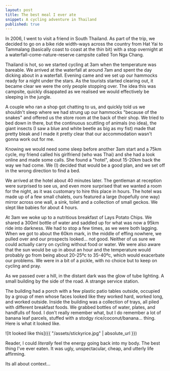 ```yaml
---
layout: post
title: The best meal I ever ate
snippet: A cycling adventure in Thailand
published: true
---
```


In 2006, I went to visit a friend in South Thailand. As part of the trip, we
decided to go on a bike ride width-ways across the country from Hat Yai to
Tammalang (basically coast to coast at the thin bit) with a stop overnight at a
waterfall-come-nature-reserve campsite called Ton Nga Chang.

Thailand is hot, so we started cycling at 3am when the temperature was bareable.
We arrived at the waterfall at around 7am and spent the day dicking about in a
waterfall. Evening came and we set up our hammocks ready for a night under the
stars. As the tourists started clearing out, it became clear we were the only
people stopping over. The idea this was campsite, quickly disappated as we
realised we would effectively be sleeping in the jungle.

A couple who ran a shop got chatting to us, and quickly told us we shouldn't
sleep where we had strung up our hammocks "because of the snakes" and offered us
the store room at the back of their shop. We tried to bed down in there, but the
continuous scuttling of animals (no idea), the giant insects (I saw a blue and
white beetle as big as my fist) made that pretty bleak and I made it pretty
clear that our accommodation wasn't gonna work out for me.

Knowing we would need some sleep before another 3am start and a 75km cycle, my
friend called his girlfriend (who was Thai) and she had a look online and made
some calls. She found a "hotel", about 15-20km back the way we had come. We (I)
decided that would be a good plan, and we set off in the wrong direction to find
a bed.

We arrived at the hotel about 40 minutes later. The gentleman at reception were
surprised to see us, and even more surprised that we wanted a room for the
night, as it was customary to hire this place in hours. The hotel was made up of
a few small chalets, ours featured a large (hopefully one way) mirror across one
wall, a sink, toilet and a collection of small geckos. We slept like babies for
about 4 hours.

At 3am we woke up to a nutritious breakfast of Lays Potato Chips. We shared a
300ml bottle of water and saddled up for what was now a 95km ride into darkness.
We had to stop a few times, as we were both lagging. When we got to about the
60km mark, in the middle of effing nowhere, we pulled over and our prospects looked...
not good. Neither of us sure we could actually carry on cycling without food or
water. We were also aware that the sun would be up in about an hour and the
temperature would probably go from being about 20-25ºc to 35-40ºc, which would
exacerbate our problems. We were in a bit of a pickle, with no choice but to
keep on cycling and pray.

As we passed over a hill, in the distant dark was the glow of tube lighting. A
small building by the side of the road. A strange service
station.

The building had a porch with a few plastic patio tables outside, occupied by a
group of men whose faces looked like they worked hard, worked long, and worked outside.
Inside the building was a collection of trays, all piled with different
breakfast foods. We grabbed bottles of water, plates, and handfulls
of food. I don't really remember what, but I do
remember a lot of banana leaf parcels, stuffed with a stodgy
rice/coconut/banana... thing. Here is what it looked like.

![It looked like this]({{ "/assets/stickyrice.jpg" | absolute_url }})

Reader, I could *literally* feel the energy going back into
my body. The best thing I've ever eaten. It was ugly,
unspectacular, cheap, and utterly life affirming.

Its all about context...

